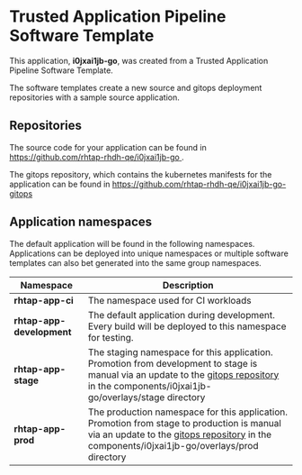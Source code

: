 # Trusted Application Pipeline Software Template

This application, **i0jxai1jb-go**, was created from a Trusted Application Pipeline Software Template.

The software templates create a new source and gitops deployment repositories with a sample source application. 

## Repositories

The source code for your application can be found in [https://github.com/rhtap-rhdh-qe/i0jxai1jb-go ](https://github.com/rhtap-rhdh-qe/i0jxai1jb-go ).
 
The gitops repository, which contains the kubernetes manifests for the application can be found in 
[https://github.com/rhtap-rhdh-qe/i0jxai1jb-go-gitops ](https://github.com/rhtap-rhdh-qe/i0jxai1jb-go-gitops ) 

## Application namespaces 

The default application will be found in the following namespaces. Applications can be deployed into unique namespaces or multiple software templates can also bet generated into the same group namespaces.  

|  Namespace   |  Description   |  
| -------- | -------- |
| **rhtap-app-ci** | The namespace used for CI workloads |
| **rhtap-app-development** | The default application during development. Every build will be deployed to this namespace for testing. |
| **rhtap-app-stage** | The staging namespace for this application. Promotion from development to stage is manual via an update to the [gitops repository](https://github.com/rhtap-rhdh-qe/i0jxai1jb-go-gitops ) in the components/i0jxai1jb-go/overlays/stage directory |
| **rhtap-app-prod** | The production namespace for this application. Promotion from stage to production is manual via an update to the [gitops repository](https://github.com/rhtap-rhdh-qe/i0jxai1jb-go-gitops ) in the components/i0jxai1jb-go/overlays/prod directory |
